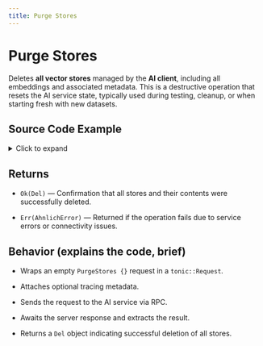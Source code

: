 ```yaml
---
title: Purge Stores
---
```


# Purge Stores

Deletes **all vector stores** managed by the **AI client**, including all embeddings and associated metadata. This is a destructive operation that resets the AI service state, typically used during testing, cleanup, or when starting fresh with new datasets.

## Source Code Example

<details>
  <summary>Click to expand</summary>

  ```rust
  use ahnlich_client_rs::ai::{AiClient, AiPipeline};
  use ahnlich_types::ai::models::AiModel;
  use ahnlich_types::ai::query::CreateStore;
  use ahnlich_types::ai::pipeline::AiResponsePipeline;
  use tokio::time::Duration;


  #[tokio::main]
  async fn main() {
      // Initialize AI client (replace with your server address)
      let ai_client = AiClient::new("http://127.0.0.1:1370".to_string())
          .await
          .expect("Could not connect to AI client");


      // Create a new pipeline
      let mut pipeline = ai_client.pipeline(None);


      // Example: create a test store
      let store = CreateStore {
          store: "TestStore".to_string(),
          index_model: AiModel::AllMiniLmL6V2 as i32,
          query_model: AiModel::AllMiniLmL6V2 as i32,
          predicates: vec![],
          non_linear_indices: vec![],
          error_if_exists: true,
          store_original: true,
      };


      pipeline.create_store(store);


      // You can add more pipeline actions here
      // Example: purge all stores
      pipeline.purge_stores();


      // Execute pipeline
      let res: AiResponsePipeline = pipeline.exec().await.expect("Pipeline execution failed");


      println!("Pipeline result: {res:#?}");
  }
  ```
</details>

## Returns
* `Ok(Del)` — Confirmation that all stores and their contents were successfully deleted.

* `Err(AhnlichError)` — Returned if the operation fails due to service errors or connectivity issues.


## Behavior (explains the code, brief)
* Wraps an empty `PurgeStores {}` request in a `tonic::Request`.

* Attaches optional tracing metadata.

* Sends the request to the AI service via RPC.

* Awaits the server response and extracts the result.

* Returns a `Del` object indicating successful deletion of all stores.
